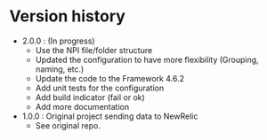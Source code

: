 # Version history

* 2.0.0 : (In progress)
  * Use the NPI file/folder structure
  * Updated the configuration to have more flexibility (Grouping, naming, etc.)
  * Update the code to the Framework 4.6.2
  * Add unit tests for the configuration
  * Add build indicator (fail or ok)
  * Add more documentation
* 1.0.0 : Original project sending data to NewRelic
  * See original repo.